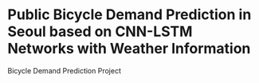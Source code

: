 # Public Bicycle Demand Prediction in Seoul based on CNN-LSTM Networks with Weather Information

Bicycle Demand Prediction Project
